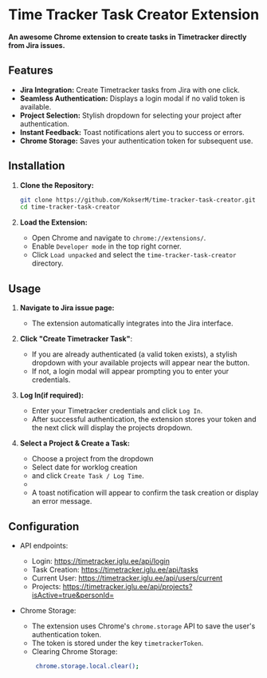 # Time Tracker Task Creator Extension

**An awesome Chrome extension to create tasks in Timetracker directly from Jira issues.**

## Features

- **Jira Integration:** Create Timetracker tasks from Jira with one click.
- **Seamless Authentication:** Displays a login modal if no valid token is available.
- **Project Selection:** Stylish dropdown for selecting your project after authentication.
- **Instant Feedback:** Toast notifications alert you to success or errors.
- **Chrome Storage:** Saves your authentication token for subsequent use.

## Installation

1. **Clone the Repository:**

   ```bash
   git clone https://github.com/KokserM/time-tracker-task-creator.git
   cd time-tracker-task-creator
    ```
2. **Load the Extension:**

   - Open Chrome and navigate to `chrome://extensions/`.
   - Enable `Developer mode` in the top right corner.
   - Click `Load unpacked` and select the `time-tracker-task-creator` directory.

## Usage

1. **Navigate to Jira issue page:**

   - The extension automatically integrates into the Jira interface.


2. **Click "Create Timetracker Task"**:

   - If you are already authenticated (a valid token exists), a stylish dropdown with your available projects will appear near the button.
   - If not, a login modal will appear prompting you to enter your credentials.


3. **Log In(if required):**

   - Enter your Timetracker credentials and click `Log In`.
   - After successful authentication, the extension stores your token and the next click will display the projects dropdown.
   
4. **Select a Project & Create a Task:**

   - Choose a project from the dropdown
   - Select date for worklog creation
   - and click `Create Task / Log Time`.
   - 
   - A toast notification will appear to confirm the task creation or display an error message.

## Configuration
- API endpoints:
  - Login: https://timetracker.iglu.ee/api/login
  - Task Creation: https://timetracker.iglu.ee/api/tasks
  - Current User: https://timetracker.iglu.ee/api/users/current
  - Projects: https://timetracker.iglu.ee/api/projects?isActive=true&personId=<user-id>


- Chrome Storage:
  - The extension uses Chrome's `chrome.storage` API to save the user's authentication token.
  - The token is stored under the key `timetrackerToken`.
  - Clearing Chrome Storage:
    ```bash
     chrome.storage.local.clear();
      ```